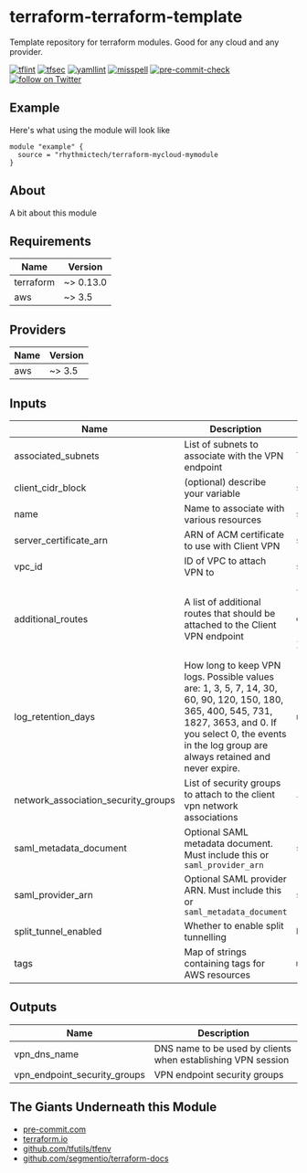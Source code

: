 # terraform-terraform-template
Template repository for terraform modules. Good for any cloud and any provider.

[![tflint](https://github.com/rhythmictech/terraform-terraform-template/workflows/tflint/badge.svg?branch=master&event=push)](https://github.com/rhythmictech/terraform-terraform-template/actions?query=workflow%3Atflint+event%3Apush+branch%3Amaster)
[![tfsec](https://github.com/rhythmictech/terraform-terraform-template/workflows/tfsec/badge.svg?branch=master&event=push)](https://github.com/rhythmictech/terraform-terraform-template/actions?query=workflow%3Atfsec+event%3Apush+branch%3Amaster)
[![yamllint](https://github.com/rhythmictech/terraform-terraform-template/workflows/yamllint/badge.svg?branch=master&event=push)](https://github.com/rhythmictech/terraform-terraform-template/actions?query=workflow%3Ayamllint+event%3Apush+branch%3Amaster)
[![misspell](https://github.com/rhythmictech/terraform-terraform-template/workflows/misspell/badge.svg?branch=master&event=push)](https://github.com/rhythmictech/terraform-terraform-template/actions?query=workflow%3Amisspell+event%3Apush+branch%3Amaster)
[![pre-commit-check](https://github.com/rhythmictech/terraform-terraform-template/workflows/pre-commit-check/badge.svg?branch=master&event=push)](https://github.com/rhythmictech/terraform-terraform-template/actions?query=workflow%3Apre-commit-check+event%3Apush+branch%3Amaster)
<a href="https://twitter.com/intent/follow?screen_name=RhythmicTech"><img src="https://img.shields.io/twitter/follow/RhythmicTech?style=social&logo=twitter" alt="follow on Twitter"></a>

## Example
Here's what using the module will look like
```hcl
module "example" {
  source = "rhythmictech/terraform-mycloud-mymodule
}
```

## About
A bit about this module

<!-- BEGINNING OF PRE-COMMIT-TERRAFORM DOCS HOOK -->
## Requirements

| Name | Version |
|------|---------|
| terraform | ~> 0.13.0 |
| aws | ~> 3.5 |

## Providers

| Name | Version |
|------|---------|
| aws | ~> 3.5 |

## Inputs

| Name | Description | Type | Default | Required |
|------|-------------|------|---------|:--------:|
| associated\_subnets | List of subnets to associate with the VPN endpoint | `list(string)` | n/a | yes |
| client\_cidr\_block | (optional) describe your variable | `string` | n/a | yes |
| name | Name to associate with various resources | `string` | n/a | yes |
| server\_certificate\_arn | ARN of ACM certificate to use with Client VPN | `string` | n/a | yes |
| vpc\_id | ID of VPC to attach VPN to | `string` | n/a | yes |
| additional\_routes | A list of additional routes that should be attached to the Client VPN endpoint | <pre>list(object({<br>    destination_cidr_block = string<br>    description            = string<br>    target_vpc_subnet_id   = string<br>  }))</pre> | `[]` | no |
| log\_retention\_days | How long to keep VPN logs. Possible values are: 1, 3, 5, 7, 14, 30, 60, 90, 120, 150, 180, 365, 400, 545, 731, 1827, 3653, and 0. If you select 0, the events in the log group are always retained and never expire. | `number` | `30` | no |
| network\_association\_security\_groups | List of security groups to attach to the client vpn network associations | `list(string)` | `null` | no |
| saml\_metadata\_document | Optional SAML metadata document. Must include this or `saml_provider_arn` | `string` | `null` | no |
| saml\_provider\_arn | Optional SAML provider ARN. Must include this or `saml_metadata_document` | `string` | `null` | no |
| split\_tunnel\_enabled | Whether to enable split tunnelling | `bool` | `true` | no |
| tags | Map of strings containing tags for AWS resources | `map(string)` | `{}` | no |

## Outputs

| Name | Description |
|------|-------------|
| vpn\_dns\_name | DNS name to be used by clients when establishing VPN session |
| vpn\_endpoint\_security\_groups | VPN endpoint security groups |

<!-- END OF PRE-COMMIT-TERRAFORM DOCS HOOK -->

## The Giants Underneath this Module
- [pre-commit.com](pre-commit.com)
- [terraform.io](terraform.io)
- [github.com/tfutils/tfenv](github.com/tfutils/tfenv)
- [github.com/segmentio/terraform-docs](github.com/segmentio/terraform-docs)
